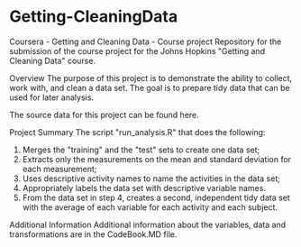 # Getting-CleaningData
Coursera - Getting and Cleaning Data - Course project
Repository for the submission of the course project for the Johns Hopkins "Getting and Cleaning Data" course.

Overview
The purpose of this project is to demonstrate the ability to collect, work with, and clean a data set. 
The goal is to prepare tidy data that can be used for later analysis.

The source data for this project can be found here.

Project Summary
The script "run_analysis.R" that does the following:
1) Merges the "training" and the "test" sets to create one data set;
2) Extracts only the measurements on the mean and standard deviation for each measurement;
3) Uses descriptive activity names to name the activities in the data set;
4) Appropriately labels the data set with descriptive variable names. 
5) From the data set in step 4, creates a second, independent tidy data set with the average of each variable for each activity and each subject.

Additional Information
Additional information about the variables, data and transformations are in the CodeBook.MD file.
